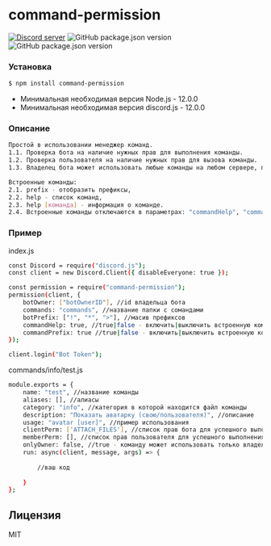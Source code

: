 # command-permission

[![Discord server](https://img.shields.io/discord/528690317679919116?color=7289da&logo=discord&logoColor=white)](https://discord.gg/8NGtwN9) ![GitHub package.json version](https://img.shields.io/github/package-json/v/Renn-Rivon/command-permission) ![GitHub package.json version](https://img.shields.io/node/v/command-permission)

### Установка

```sh
$ npm install command-permission
```
* Минимальная необходимая версия Node.js - 12.0.0
* Минимальная необходимая версия discord.js - 12.0.0

### Описание

```sh
Простой в использовании менеджер команд. 
1.1. Проверка бота на наличие нужных прав для выполнения команды.
1.2. Проверка пользователя на наличие нужных прав для вызова команды.
1.3. Владелец бота может использовать любые команды на любом сервере, при условии соблюдения пункта 1.1.

Встроенные команды: 
2.1. prefix - отобразить префиксы, 
2.2. help - список команд, 
2.3. help [команда] - информация о команде. 
2.4. Встроенные команды отключаются в параметрах: "commandHelp", "commandPrefix"
```

### Пример
index.js
```sh
const Discord = require("discord.js");
const client = new Discord.Client({ disableEveryone: true });

const permission = require("command-permission");
permission(client, {
    botOwner: ["botOwnerID"], //id владельца бота
    commands: "commands", //название папки с сомандами
    botPrefix: ["!", "*", ">"], //масив префиксов
    commandHelp: true, //true|false - включить|выключить встроенную команду help
    commandPrefix: true //true|false - включить|выключить встроенную команду prefix
});

client.login("Bot Token");
```

commands/info/test.js
```sh
module.exports = {
    name: "test", //название команды
    aliases: [], //алиасы
    category: "info", //категория в которой находится файл команды
    description: "Показать аватарку (свою/пользователя)", //описание
    usage: "avatar [user]", //пример использования
    clientPerm: ['ATTACH_FILES'], //список прав бота для успешного выполнения команды
    memberPerm: [], //список прав пользователя для успешного выполнения команды
    onlyOwner: false, //true - команду может использовать только владелец бота
    run: async(client, message, args) => {
        
        //ваш код
        
    }
};
```
Лицензия
----

MIT
